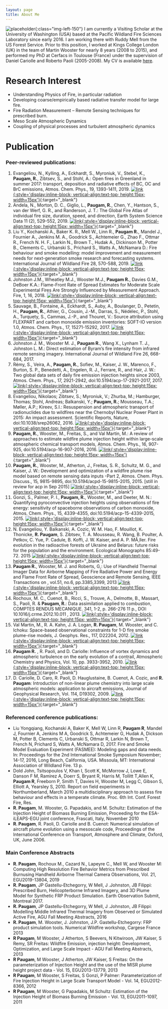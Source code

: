 ```yaml
---
layout: page
title: About Me
---
```


![placeholder](/data/ronan.paugam-150x150.jpg "ronan"){:class="img-left-150"}
I am currently a Visiting Scholar at the University of Washington (USA) based at the Pacific Wildland Fire Sciences Laboratory since early 2016. I am working there with Ruddy Mell from the US Forest Service.
Prior to this position, I worked at Kings College London (UK) in the team of Martin Wooster for nearly 8 years (2008 to 2015), and performed my PhD at Cerfacs in Toulouse (France) under the supervision of Daniel Cariolle and Roberto Paoli (2005-2008). My CV is available [here](/data/cv-ronan-paugam_2017.pdf).


# Research Interest
* Understanding Physics of Fire, in particular radiation
* Developing coarse/empirically based radiative transfer model for large fire.
* Fire Radiation Measurement – Remote Sensing techniques for prescribed burn.
* Meso Scale Atmospheric Dynamics
* Coupling of physical processes and turbulent atmospheric dynamics


# Publication

### Peer-reviewed publications:
1.	Evangeliou, N., Kylling, A., Eckhardt, S., Myroniuk, V., Stebel, K., **Paugam, R.**, Zibtsev, S., and Stohl, A.: Open fires in Greenland in summer 2017: transport, deposition and radiative effects of BC, OC and BrC emissions, Atmos. Chem. Phys., 19, 1393-1411, 2019.
[![link](/data/link-symbol.svg){:style='display:inline-block; vertical-align:text-top; height:15px; width=15px'}](https://www.atmos-chem-phys.net/19/1393/2019/){:target="_blank"}
2.	Andela, N., Morton, D. C., Giglio, L., **Paugam, R.**, Chen, Y., Hantson, S., van der Werf, G. R., and Randerson, J. T.: The Global Fire Atlas of individual fire size, duration, speed, and direction, Earth System Science Data 11 (2), 529-552, 2019. [![link](/data/link-symbol.svg){:style='display:inline-block; vertical-align:text-top; height:15px; width=15px'}](https://www.earth-syst-sci-data.net/11/529/2019/){:target="_blank"}
3.	Liu Y., Kochanski A., Baker K. R., Mell W., Linn R., **Paugam R.**, Mandel J., Fournier A., Jenkins M. A., Goodrick S., Achtemeier G., Zhao F., Ottmar R., French N. H. F., Larkin N., Brown T., Hudak A., Dickinson M., Potter B., Clements C., Urbanski S., Prichard S., Watts A., McNamara D.: Fire behaviour and smoke modelling: model improvement and measurement needs for next-generation smoke research and forecasting systems. International Journal of Wildland Fire 28, 570-588, 2019. [![link](/data/link-symbol.svg){:style='display:inline-block; vertical-align:text-top; height:15px; width=15px'}](https://www.fs.usda.gov/treesearch/pubs/58334){:target="_blank"}
1.  Johnston J.M., Wheatley M.J., Wooster M.J., **Paugam R.**, Davies G.M., DeBoer K.A.: Flame-Front Rate of Spread Estimates for Moderate Scale Experimental Fires Are Strongly Influenced by Measurement Approach. Fire, 1, 16, 2018. [![link](/data/link-symbol.svg){:style='display:inline-block; vertical-align:text-top; height:15px; width=15px'}](https://www.mdpi.com/2571-6255/1/1/16){:target="_blank"}
1.  Sauvage, B., Fontaine, A., Eckhardt, S., Auby, A., Boulanger, D., Petetin, H., **Paugam, R.**, Athier, G., Cousin, J.-M., Darras, S., Nédélec, P., Stohl, A., Turquety, S., Cammas, J.-P., and Thouret, V.: Source attribution using FLEXPART and carbon monoxide emission inventories: SOFT-IO version 1.0, Atmos. Chem. Phys., 17, 15271-15292, 2017. [![link](/data/link-symbol.svg){:style='display:inline-block; vertical-align:text-top; height:15px; width=15px'}](https://doi.org/10.5194/acp-17-15271-2017){:target="_blank"}
1.  Johnston J. M., Wooster M. J., **Paugam R.**, Wang X., Lynham T. J., Johnston L. M.: Direct estimation of Byram’s fire intensity from infrared remote sensing imagery. International Journal of Wildland Fire 26, 668-684, 2017.
1.	Rémy, S., Veira, A., **Paugam, R.**, Sofiev, M., Kaiser, J. W., Marenco, F., Burton, S. P., Benedetti, A., Engelen, R. J., Ferrare, R., and Hair, J. W.: Two global data sets of daily fire emission injection heights since 2003, Atmos. Chem. Phys., 17, 2921-2942, doi:10.5194/acp-17-2921-2017, 2017. [![link](/data/link-symbol.svg){:style='display:inline-block; vertical-align:text-top; height:15px; width=15px'}](https://www.atmos-chem-phys.net/17/2921/2017/){:target="_blank"}
1.	Evangeliou, Nikolaos; Zibtsev, S.; Myroniuk, V.; Zhurba, M.; Hamburger, Thomas; Stohl, Andreas; Balkanski, Y.; **Paugam, R.**; Mousseau, T.A.; Møller, A.P.; Kireev, S.I.: Resuspension and atmospheric transport of radionuclides due to wildfires near the Chernobyl Nuclear Power Plant in 2015: An impact assessment. Scientific Reports, Nature, doi:10.1038/srep26062,  2016. [![link](/data/link-symbol.svg){:style='display:inline-block; vertical-align:text-top; height:15px; width=15px'}](https://www.nature.com/articles/srep26062){:target="_blank"}
1.	**Paugam, R.**, Wooster, M., Freitas, S., and Val Martin, M.: A review of approaches to estimate wildfire plume injection height within large-scale atmospheric chemical transport models, Atmos. Chem. Phys., 16, 907-925, doi:10.5194/acp-16-907-2016, 2016. [![link](/data/link-symbol.svg){:style='display:inline-block; vertical-align:text-top; height:15px; width=15px'}](https://www.atmos-chem-phys.net/16/907/2016/){:target="_blank"}
1.	**Paugam, R.**, Wooster, M., Atherton, J., Freitas, S. R., Schultz, M. G., and Kaiser, J. W.: Development and optimization of a wildfire plume rise model based on remote sensing data inputs -Part 2, Atmos. Chem. Phys. Discuss., 15, 9815-9895, doi:10.5194/acpd-15-9815-2015, 2015. [still in review for acp in Sep 2015] [![link](/data/link-symbol.svg){:style='display:inline-block; vertical-align:text-top; height:15px; width=15px'}](https://www.atmos-chem-phys-discuss.net/acp-2014-1043/){:target="_blank"}
1.	Gonzi, S., Palmer, P. I., **Paugam, R.**, Wooster, M., and Deeter, M. N.: Quantifying pyroconvective injection heights using observations of fire energy: sensitivity of spaceborne observations of carbon monoxide, Atmos. Chem. Phys., 15, 4339-4355, doi:10.5194/acp-15-4339-2015, 2015. [![link](/data/link-symbol.svg){:style='display:inline-block; vertical-align:text-top; height:15px; width=15px'}](https://www.atmos-chem-phys.net/15/4339/2015/){:target="_blank"}
1.	N. Evangeliou, Y. Balkanski, A. Cozic, W. M. Hao, F. Mouillot, K. Thonicke, **R. Paugam**, S. Zibtsev, T. A. Mousseau, R. Wang, B. Poulter, A. Petkov, C. Yue, P. Cadule, B. Koffi, J. W. Kaiser, and A. P. MÃ¸ller. Fire evolution in the radioactive forests of Ukraine and Belarus: future risks for the population and the environment. Ecological Monographs 85:49-72. 2015 [![link](/data/link-symbol.svg){:style='display:inline-block; vertical-align:text-top; height:15px; width=15px'}](https://esajournals.onlinelibrary.wiley.com/doi/10.1890/14-1227.1){:target="_blank"}
1.	**Paugam R.**, Wooster, M. J. and Roberts, G,: Use of Handheld Thermal Imager Data for Airborne Mapping of Fire Radiative Power and Energy and Flame Front Rate of Spread, Geoscience and Remote Sensing, IEEE Transactions on , vol.51, no.6, pp.3385,3399, 2013 [![link](/data/link-symbol.svg){:style='display:inline-block; vertical-align:text-top; height:15px; width=15px'}](https://ieeexplore.ieee.org/document/6377291){:target="_blank"}
1.	Rochoux, M. C., Cuenot, B., Ricci, S., Trouve, A., Delmotte, B., Massart, S., Paoli, R. & **Paugam, R.**: Data assimilation applied to combustion, COMPTES RENDUS MECANIQUE. 341, 1-2, p. 266-276 11 p., DOI: 10.1016/j.crme.2012.10.011 , 2013. [![link](/data/link-symbol.svg){:style='display:inline-block; vertical-align:text-top; height:15px; width=15px'}](https://www.sciencedirect.com/science/article/abs/pii/S1631072112001751){:target="_blank"}
1.	Val Martin, M., R. A. Kahn, J. A. Logan, **R. Paugam**, M. Wooster, and C. Ichoku: Space-based observational constraints for 1-D fire smoke plume-rise models, J. Geophys. Res., 117, D22204, 2012. [![link](/data/link-symbol.svg){:style='display:inline-block; vertical-align:text-top; height:15px; width=15px'}](https://agupubs.onlinelibrary.wiley.com/doi/10.1029/2012JD018370){:target="_blank"}  
1.	**Paugam R.** , R. Paoli, and D. Cariolle: Influence of vortex dynamics and atmospheric turbulence on the early evolution of a contrail, Atmospheric Chemistry and Physics, Vol. 10, pp. 3933-3952, 2010. [![link](/data/link-symbol.svg){:style='display:inline-block; vertical-align:text-top; height:15px; width=15px'}](https://www.atmos-chem-phys.net/10/3933/2010/){:target="_blank"}
1.	D. Cariolle, D. Caro, R. Paoli, D. Hauglustaine, B. Cuenot, A. Cozic, and **R. Paugam**: Introduction of non-linear plume chemistry into large scale atmospheric models: application to aircraft emissions, Journal of Geophysical Research, Vol. 114, D19302, 2009. [![link](/data/link-symbol.svg){:style='display:inline-block; vertical-align:text-top; height:15px; width=15px'}](https://agupubs.onlinelibrary.wiley.com/doi/full/10.1029/2009JD011873){:target="_blank"}


### Referenced conference publications:
*	Liu Yongqiang, Kochanski A, Baker K, Mell W, Linn R, **Paugam R**, Mandel J, Fournier A, Jenkins M A, Goodrick  S, Achtemeier G, Hudak A, Dickson M, Potter B, Clements C, Urbanski S, Ottmar R, Larkin N, Brown T, French N, Prichard S, Watts A, McNamara D, 2017. Fire and Smoke Model Evaluation Experiment (FASMEE): Modeling gaps and data needs. In: Proceedings for the 2nd International Smoke Symposium November; 14-17, 2016, Long Beach, California, USA. Missoula, MT: International Association of Wildland Fire. 13 p.
* Dold John, Tsitsopoulos V, Khan I, Scott K, McMorrow J, Lowe E, Danson F M, Ramirez A, Doerr S, Bryant R, Harris M, Tollitt T,Allen K, **Paugam R**, Freeborn P, Smith T, Davies H, Wooster M, Legg C, Gibson S, Elliott A, Yearsley S, 2010. Report on field experiments in Northumberland, March 2010 a multidisciplinary approach to assess fire behaviour and effects in a temperate climate. Proc. 6th Int. Conf. Forest Fire, Res.
*	**R. Paugam**, M. Wooster, G. Papadakis, and M. Schultz: Estimation of the Injection Height of Biomass Burning Emission, Proceeding for the ESA-iLEAPS-EGU joint conference, Frascati, Italy, November 2010
*	**R. Paugam**, R. Paoli, D. Cariolle and B. Cuenot: Numerical simulation of aircraft plume evolution using a mesoscale code, Proceedings of the International Conference on Transport, Atmosphere and Climate, Oxford, UK, June 2006.


### Main Conference Abstracts
* **R. Paugam**, Rochoux M., Cazard N., Lapeyre C., Mell W, and Wooster M: Computing High Resolution Fire Behavior Metrics from Prescribed Burnusing Handheld Airborne Thermal Camera Observations, Vol. 21, EGU2019-13804, 2019
*	**R. Paugam**, JP Gastellu-Etchegorry, W Mell, J .Johnston, JB Filippi: Prescribed Burn, Helicopterborne Infrared Imagery, and 3D Plume Model for Synthetic FRP Product Simulation. Earth Observation Submit, Montreal 2017.
*	**R. Paugam**, JP Gastellu-Etchegorry, W Mell, J .Johnston, JB Filippi: Modelling Middle Infrared Thermal Imagery from Observed or Simulated Active Fire, AGU Fall Meeting Abstracts, 2016
*	**R. Paugam**, M. Wooster, J. Johnston, J.P. Gastellu-Etchegorry: FRP product simulation tools. Numerical Wildfire workshop, Cargese France 2013
*	**R Paugam**, M Wooster, J Atherton, S Beevers, N Kitwiroon, JW Kaiser, S Remy, SR Freitas: Wildfire Emission, injection height: Development, Optimization, and Large Scale Impact - AGU Fall Meeting Abstracts, 2013
*	**R Paugam**, M Wooster, J Atherton, JW Kaiser, S Freitas: On the parameterization of Injection Height and the use of the MISR plume height project data - Vol. 15, EGU2013-13779, 2013
*	**R Paugam**, M Wooster, S Freitas, S Gonzi, P Palmer: Parameterization of Fire Injection Height in Large Scale Transport Model - Vol. 14, EGU2012-8366, 2012
*	**R Paugam**, M Wooster, G Papadakis, M Schultz: Estimation of the Injection Height of Biomass Burning Emission - Vol. 13, EGU2011-1097, 2011
